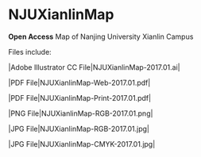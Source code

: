 # NJUXianlinMap
**Open Access** Map of Nanjing University Xianlin Campus



Files include:

|Adobe Illustrator CC File|NJUXianlinMap-2017.01.ai|

|PDF File|NJUXianlinMap-Web-2017.01.pdf|

|PDF File|NJUXianlinMap-Print-2017.01.pdf|

|PNG File|NJUXianlinMap-RGB-2017.01.png|

|JPG File|NJUXianlinMap-RGB-2017.01.jpg|

|JPG File|NJUXianlinMap-CMYK-2017.01.jpg|
